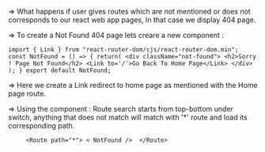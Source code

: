 => What happens if user gives routes which are not mentioned or does not corresponds to our react web app pages, In that case we display 404 page.

=> To create a Not Found 404 page lets creare a new component : 

`import { Link } from "react-router-dom/cjs/react-router-dom.min";
const NotFound = () => {
    return(
    <div className="not-found">
        <h2>Sorry ! Page Not Found</h2>
        <Link to='/'>Go Back To Home Page</Link>
    </div>
    );
}
export default NotFound;`

=> Here we create a Link redirect to home page as mentioned with the Home page route.

=> Using the component : Route search starts from top-bottom under switch, anything that does not match will match with '*' route and load its corresponding path.

`      <Route path="*">
      < NotFound /> 
      </Route> `
